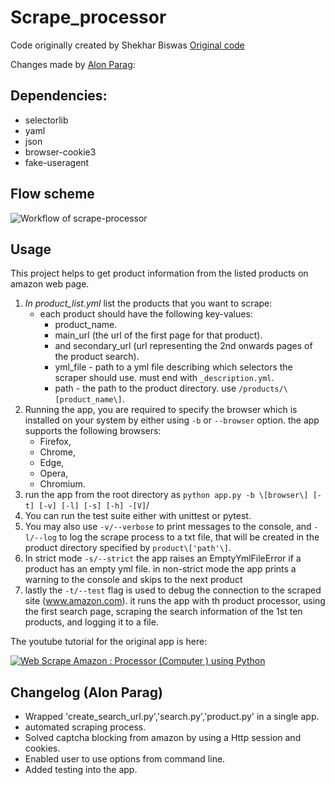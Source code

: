 # Scrape_processor
Code originally created by Shekhar Biswas [Original code](https://github.com/shekharbiswas/scrape_processor)

Changes made by [Alon Parag](https://github.com/alonoparag):

## Dependencies:
* selectorlib
* yaml
* json
* browser-cookie3
* fake-useragent

## Flow scheme

![Workflow of scrape-processor](/app_schema.png)

## Usage
This project helps to get product information from the listed products on amazon web page.
1. *In product_list.yml* list the products that you want to scrape:
   * each product should have the following key-values:
     * product_name.
     * main_url (the url of the first page for that product).
     * and secondary_url (url representing the 2nd onwards pages of the product search).
     * yml_file - path to a yml file describing which selectors the scraper should use. must end with `_description.yml`.
     * path - the path to the product directory. use `/products/\[product_name\]`.
2. Running the app, you are required to specify the browser which is installed on your system by either using `-b` or `--browser` option. the app supports the following browsers:
   * Firefox,
   * Chrome,
   * Edge,
   * Opera,
   * Chromium.
3. run the app from the root directory as `python app.py -b \[browser\] [-t] [-v] [-l] [-s] [-h] -[V]`/
4. You can run the test suite either with unittest or pytest.
5. You may also use `-v/--verbose` to print messages to the console, and `-l/--log` to log the scrape process to a txt file, that will be created in the product directory specified by `product\['path'\]`.
6. In strict mode `-s/--strict` the app raises an EmptyYmlFileError if a product has an empty yml file. in non-strict mode the app prints a warning to the console and skips to the next product
7. lastly the `-t/--test` flag is used to debug the connection to the scraped site (www.amazon.com). it runs the app with th product processor, using the first search page, scraping the search information of the 1st ten products, and logging it to a file.



The youtube tutorial for the original app is here:

[![Web Scrape Amazon : Processor (Computer ) using Python](https://img.youtube.com/vi/0jY-ULpZq50/0.jpg)](https://www.youtube.com/watch?v=0jY-ULpZq50)


## Changelog (Alon Parag)
* Wrapped 'create_search_url.py','search.py','product.py' in a single app.
* automated scraping process.
* Solved captcha blocking from amazon by using a Http session and cookies.
* Enabled user to use options from command line.
* Added testing into the app.